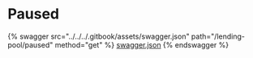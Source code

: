 # Paused

{% swagger src="../../../.gitbook/assets/swagger.json" path="/lending-pool/paused" method="get" %}
[swagger.json](../../../.gitbook/assets/swagger.json)
{% endswagger %}
